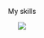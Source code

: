 
<p style="text-align: center; color: black;"> My skills </p>
<p align="center">
  <a href="https://skillicons.dev">
    <img src="https://skillicons.dev/icons?i=cpp,rust,git,github" />
  </a>
</p>
